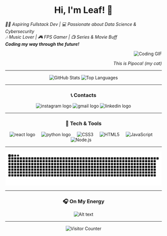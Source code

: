 <h1 align="center">Hi, I'm Leaf! 🦖</h1>

<!-- Presentation -->
<div style="display: center">
  <p><i>
    👨‍💻 Aspiring Fullstack Dev | 💻 Passionate about Data Science & Cybersecurity 
    <br>
    🎶 Music Lover | 🎮 FPS Gamer | 📺 Series & Movie Buff 
    <br>
   <strong>Coding my way through the future!</strong>
  </i></p>
  
   <!-- GIF and caption -->
<p align="right">
    <img  
        height="180" 
        src="https://media3.giphy.com/media/v1.Y2lkPTc5MGI3NjExbHI2MWw5MWxmaWNyaW16eWY5eWMwNTZic3R6ODN2OGMxY25ocmkydCZlcD12MV9pbnRlcm5hbF9naWZfYnlfaWQmY3Q9cw/UQ1EI1ML2ABQdbebup/giphy.gif" 
        alt="Coding GIF" 
    />
    <p align="right"><i>This is Pipoca! (my cat)</i></p>
</p>
</div>

---

<!-- GitHub Stats -->
<p align="center">
  <img 
      src="https://github-readme-stats.vercel.app/api?username=leafwithf&hide_title=false&hide_rank=false&show_icons=true&include_all_commits=true&count_private=true&disable_animations=false&theme=dracula&locale=en&hide_border=false" 
      height="150" 
      alt="GitHub Stats" 
  />
  <img 
      src="https://github-readme-stats.vercel.app/api/top-langs?username=leafwithf&locale=en&hide_title=false&layout=compact&card_width=320&langs_count=5&theme=dracula&hide_border=false" 
      height="150" 
      alt="Top Languages" 
  />
</p>
  
---

<!-- Contacts -->
<h3 align="center">📞 Contacts</h3>

<div align="center">
<a href="https://www.instagram.com/leaftwithf" target="_blank" style="text-decoration: none; outline: none;">
  <img src="https://raw.githubusercontent.com/maurodesouza/profile-readme-generator/master/src/assets/icons/social/instagram/default.svg" width="50" height="35" alt="instagram logo" />
</a>
<a href="mailto:rf7223216@gmail.com" target="_blank" style="text-decoration: none; outline: none;">
  <img src="https://raw.githubusercontent.com/maurodesouza/profile-readme-generator/master/src/assets/icons/social/gmail/default.svg" width="50" height="35" alt="gmail logo" />
</a>
<a href="https://www.linkedin.com/in/rafa-fernandes-a9b944344?utm_source=share&utm_campaign=share_via&utm_content=profile&utm_medium=android_app" target="_blank" style="text-decoration: none; outline: none;">
  <img src="https://raw.githubusercontent.com/maurodesouza/profile-readme-generator/master/src/assets/icons/social/linkedin/default.svg" width="50" height="35" alt="linkedin logo" />
</a>
</div>

---

<!-- Tech and Tools -->
<h3 align="center">🔧 Tech & Tools </h3>
<div align="center">
  <img src="https://cdn.jsdelivr.net/gh/devicons/devicon/icons/react/react-original.svg" height="40" alt="react logo"  />
  <img width="12" />
  <img src="https://cdn.jsdelivr.net/gh/devicons/devicon/icons/python/python-original.svg" height="40" alt="python logo"  />
  <img width="12" />
  <img src="https://cdn.jsdelivr.net/gh/devicons/devicon/icons/css3/css3-original.svg" height="30" alt="CSS3" />
  <img width="12" />
  <img src="https://cdn.jsdelivr.net/gh/devicons/devicon/icons/html5/html5-original.svg" height="30" alt="HTML5" />
  <img width="12" />
  <img src="https://cdn.jsdelivr.net/gh/devicons/devicon/icons/javascript/javascript-original.svg" height="30" alt="JavaScript" />
  <img width="12" />
  <img src="https://cdn.jsdelivr.net/gh/devicons/devicon/icons/nodejs/nodejs-original.svg" height="30" alt="Node.js" />
  <img width="12" />
</div>

---

<p align="center">
  <img src="https://raw.githubusercontent.com/mayasrl/mayasrl/output/snake.svg" alt="Snake animation" />
</p>

---

<h3 align="center">🎧 On My Energy</h3>
<div align="center">
  
![Alt text](https://spotify-recently-played-readme.vercel.app/api?user=31rlzijog3nfepwwh6gqwn3lumeq&count=5)
</div>

---

<p align="center">
  <img src="https://profile-counter.glitch.me/leafthwithf/count.svg?" alt="Visitor Counter" />
</p>
